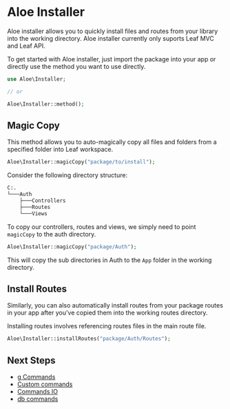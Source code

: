 # Aloe Installer

Aloe installer allows you to quickly install files and routes from your library into the working directory. Aloe installer currently only suports Leaf MVC and Leaf API.

To get started with Aloe installer, just import the package into your app or directly use the method you want to use directly.

```php
use Aloe\Installer;

// or

Aloe\Installer::method();
```

## Magic Copy

This method allows you to auto-magically copy all files and folders from a specified folder into Leaf workspace.

```php
Aloe\Installer::magicCopy("package/to/install");
```

Consider the following directory structure:

```sh
C:.
└───Auth
    ├───Controllers
    ├───Routes
    └───Views
```

To copy our controllers, routes and views, we simply need to point `magicCopy` to the auth directory.

```php
Aloe\Installer::magicCopy("package/Auth");
```

This will copy the sub directories in Auth to the `App` folder in the working directory.

## Install Routes

Similarly, you can also automatically install routes from your package routes in your app after you've copied them into the working routes directory.

Installing routes involves referencing routes files in the main route file.

```php
Aloe\Installer::installRoutes("package/Auth/Routes");
```

## Next Steps

- [g Commands](/aloe-cli/v/1.2.3/commands/g-commands)
- [Custom commands](/aloe-cli/v/1.2.3/commands/custom)
- [Commands IO](/aloe-cli/v/1.2.3/commands/io)
- [db commands](/aloe-cli/v/1.2.3/commands/db-commands)
